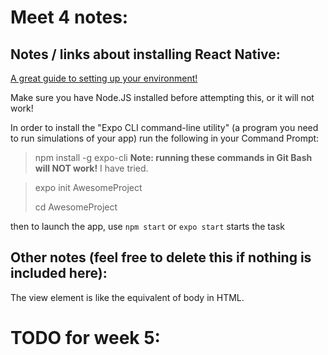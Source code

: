 # Meet 4 notes:

## Notes / links about installing React Native:
[A great guide to setting up your environment!](https://reactnative.dev/docs/environment-setup)

Make sure you have Node.JS installed before attempting this, or it will not work!

In order to install the "Expo CLI command-line utility" (a program you need to run simulations of your app) run the following in your Command Prompt:
> npm install -g expo-cli
**Note: running these commands in Git Bash will NOT work!** I have tried.

> expo init AwesomeProject
> 
> cd AwesomeProject
> 
then to launch the app, use `npm start` or `expo start` starts the task


## Other notes (feel free to delete this if nothing is included here):

The view element is like the equivalent of body in HTML.

# TODO for week 5:
